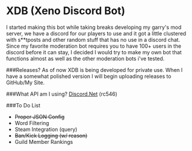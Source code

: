# XDB (Xeno Discord Bot)

I started making this bot while taking breaks developing my garry's mod server, we have a discord for our players to use and it got
a little clustered with s**tposts and other random stuff that has no use in a discord chat. Since my favorite moderation bot requires
you to have 100+ users in the discord before it can stay, I decided I would try to make my own bot that functions almost as well as the
other moderation bots i've tested.

###Releases?
As of now XDB is being developed for private use. When I have a somewhat polished version I will begin uploading releases to GitHub/My Site.

###What API am I using? 
[Discord.Net](https://github.com/RogueException/Discord.Net) (rc546)

###To Do List

- ~~Proper JSON Config~~
- Word Filtering
- Steam Integration (query)
- ~~Ban/Kick Logging (w/ reason)~~
- Guild Member Rankings
